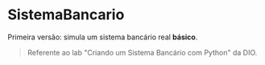 # SistemaBancario
Primeira versão: simula um sistema bancário real **básico**.
> Referente ao lab "Criando um Sistema Bancário com Python" da DIO.
